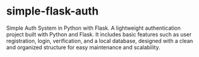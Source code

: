 # simple-flask-auth
Simple Auth System in Python with Flask. A lightweight authentication project built with Python and Flask. It includes basic features such as user registration, login, verification, and a local database, designed with a clean and organized structure for easy maintenance and scalability.
